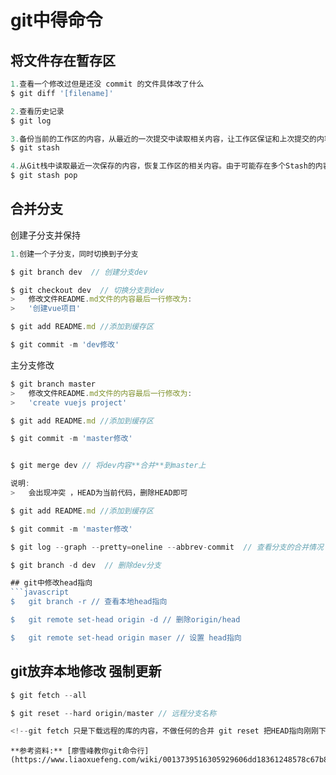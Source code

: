 # git中得命令




## 将文件存在暂存区
```javascript
1.查看一个修改过但是还没 commit 的文件具体改了什么
$ git diff '[filename]'

2.查看历史记录
$ git log

3.备份当前的工作区的内容，从最近的一次提交中读取相关内容，让工作区保证和上次提交的内容一致。同时，将当前的工作区内容保存到Git栈中。
$ git stash 

4.从Git栈中读取最近一次保存的内容，恢复工作区的相关内容。由于可能存在多个Stash的内容，所以用栈来管理，pop会从最近的一个stash中读取内容并恢复。
$ git stash pop 
````

## 合并分支
创建子分支并保持
```javascript
1.创建一个子分支，同时切换到子分支

$ git branch dev  // 创建分支dev

$ git checkout dev  // 切换分支到dev
>   修改文件README.md文件的内容最后一行修改为: 
>   '创建vue项目'

$ git add README.md //添加到缓存区

$ git commit -m 'dev修改'
```

主分支修改

```javascript
$ git branch master
>   修改文件README.md文件的内容最后一行修改为: 
>   'create vuejs project'

$ git add README.md //添加到缓存区

$ git commit -m 'master修改'


$ git merge dev // 将dev内容**合并**到master上

说明:
>   会出现冲突 ，HEAD为当前代码，删除HEAD即可

$ git add README.md //添加到缓存区

$ git commit -m 'master修改'

$ git log --graph --pretty=oneline --abbrev-commit  // 查看分支的合并情况

$ git branch -d dev  // 删除dev分支

## git中修改head指向
```javascript
$   git branch -r // 查看本地head指向

$   git remote set-head origin -d // 删除origin/head

$   git remote set-head origin maser // 设置 head指向
```

## git放弃本地修改 强制更新
```javascript
$ git fetch --all

$ git reset --hard origin/master // 远程分支名称

<!--git fetch 只是下载远程的库的内容，不做任何的合并 git reset 把HEAD指向刚刚下载的最新的版本-->
```

```
**参考资料:** [廖雪峰教你git命令行](https://www.liaoxuefeng.com/wiki/0013739516305929606dd18361248578c67b8067c8c017b000/001375840202368c74be33fbd884e71b570f2cc3c0d1dcf000)
